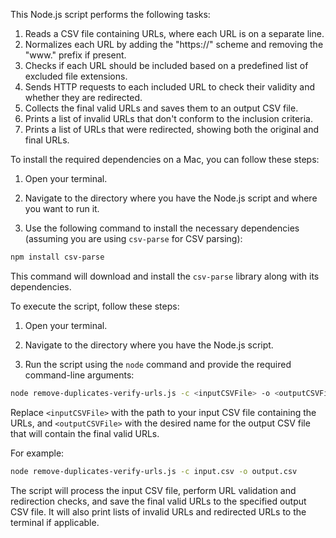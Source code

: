 This Node.js script performs the following tasks:

1. Reads a CSV file containing URLs, where each URL is on a separate line.
2. Normalizes each URL by adding the "https://" scheme and removing the "www." prefix if present.
3. Checks if each URL should be included based on a predefined list of excluded file extensions.
4. Sends HTTP requests to each included URL to check their validity and whether they are redirected.
5. Collects the final valid URLs and saves them to an output CSV file.
6. Prints a list of invalid URLs that don't conform to the inclusion criteria.
7. Prints a list of URLs that were redirected, showing both the original and final URLs.

To install the required dependencies on a Mac, you can follow these steps:

1. Open your terminal.

2. Navigate to the directory where you have the Node.js script and where you want to run it.

3. Use the following command to install the necessary dependencies (assuming you are using `csv-parse` for CSV parsing):

```bash
npm install csv-parse
```

This command will download and install the `csv-parse` library along with its dependencies.

To execute the script, follow these steps:

1. Open your terminal.

2. Navigate to the directory where you have the Node.js script.

3. Run the script using the `node` command and provide the required command-line arguments:

```bash
node remove-duplicates-verify-urls.js -c <inputCSVFile> -o <outputCSVFile>
```

Replace `<inputCSVFile>` with the path to your input CSV file containing the URLs, and `<outputCSVFile>` with the desired name for the output CSV file that will contain the final valid URLs.

For example:

```bash
node remove-duplicates-verify-urls.js -c input.csv -o output.csv
```

The script will process the input CSV file, perform URL validation and redirection checks, and save the final valid URLs to the specified output CSV file. It will also print lists of invalid URLs and redirected URLs to the terminal if applicable.
